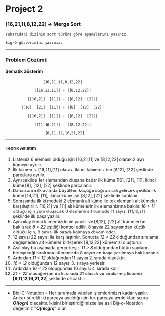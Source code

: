 # Project 2

### [16,21,11,8,12,22] -> Merge Sort

    Yukarıdaki dizinin sort türüne göre aşamalarını yazınız.
    
    Big-O gösterimini yazınız.

---

### Problem Çözümü

#### Şematik Gösterim

                     [16,21,11,8,12,22]
                    
                 |[16,21,11]| - |[8,12,22]|

              |[16,21]  [11]| - |[8,12]  [22]|

           |[16]  [21]  [11]| - |[8]  [12]  [22]|

              |[16,21]  [11]| - |[8,12]  [22]|

                 |[11,16,21]| - |[8,12,22]|

                      [8,11,12,16,21,22]

---

#### Teorik Anlatım
1. Listemiz 6 elemanlı olduğu için [16,21,11] ve [8,12,22] olarak 2 ayrı kümeye ayrılır.
2. İlk kümemiz [16,21],[11] olarak, ikinci kümemiz ise [8,12], [22] şeklinde parçalara ayrılır.
3. Aynı şekilde 1er elemandan oluşana kadar ilk küme [16], [21], [11], ikinci küme [8], [12], [22] şeklinde parçalanır.
4. Daha sonra ilk adımda büyükten küçüğe doğru sıralı gelecek şekilde ilk küme [16,21], [11], ikinci küme ise [8,12], [22] şeklinde sıralanır.
5. Sonrasında ilk kümedeki 2 elemanlı alt küme ile tek elemanlı alt kümeler karşılaştırılır. [16,21] ve [11] alt kümelerin ilk elemanlarına bakılır. *16 > 11* olduğu için yeni oluşacak 3 elemanlı alt kümede 11 sayısı [11,16,21] şeklinde ilk başa yazılır.
6. Aynı olay ikinci kümemizde de yapılır ve [8,12], [22] alt kümelerine bakılarak *8 < 22* eşitliği kontrol edilir. 8 sayısı 22 sayısından küçük olduğu için, 8 sayısı ilk sırada kalmaya devam eder.
7. 12 sayısı 22 sayısı ile karşılaştırılır. Sonuçta *12 < 22* olduğundan sıralama değişmeden alt kümeler birleşerek [8,12,22] kümemizi oluşturur.
8. Asıl olay bu aşamada gerçekleşir. *11 > 8* olduğundan bütün sayıların birleşeceği sıralı ana kümemizde 8 sayısı en başa yazılmaya hak kazanır.
9. Ardından *11 < 12* olduğundan 11 sayısı 2. sırada olacaktır.
10. *16 > 12* olduğundan 12 sayısı 3. sıraya yerleşir.
11. Ardından *16 < 22* olduğundan 16 sayısı 4. sırada kalır.
12. *21 < 22* olacağından da 5. sırada 21 olacak ve sıralanmış listemiz **[8,11,12,16,21,22]** şeklinde olacaktır.

---

- Big-O-Notation = Her taramada yapılan işlemlerimiz **n** kadar yapılır. Ancak sürekli iki parçaya ayrıldığı için tek parçaya ayrıldıktan sonra **_O(logn)_** olacaktır. İkisini birleştirdiğimizde ise asıl Big-o-Notation değerimiz "**_O(nlogn)_**" olur. 